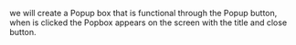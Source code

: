 we will create a Popup box that is functional through the Popup button, when is clicked the Popbox appears on the screen with the title and close button.

